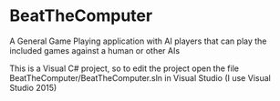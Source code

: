 # BeatTheComputer
A General Game Playing application with AI players that can play the included games against a human or other AIs

This is a Visual C# project, so to edit the project open the file
BeatTheComputer/BeatTheComputer.sln
in Visual Studio (I use Visual Studio 2015)
